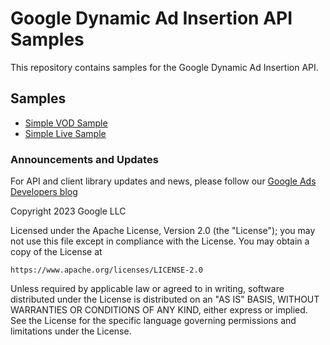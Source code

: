 # Google Dynamic Ad Insertion API Samples

This repository contains samples for the Google Dynamic Ad Insertion API.

## Samples

* [Simple VOD Sample](simple/VOD)
* [Simple Live Sample](simple/Live)

### Announcements and Updates

For API and client library updates and news, please follow our
[Google Ads Developers blog](http://googleadsdeveloper.blogspot.com/)

Copyright 2023 Google LLC

Licensed under the Apache License, Version 2.0 (the "License");
you may not use this file except in compliance with the License.
You may obtain a copy of the License at

    https://www.apache.org/licenses/LICENSE-2.0

Unless required by applicable law or agreed to in writing, software
distributed under the License is distributed on an "AS IS" BASIS,
WITHOUT WARRANTIES OR CONDITIONS OF ANY KIND, either express or implied.
See the License for the specific language governing permissions and
limitations under the License.
